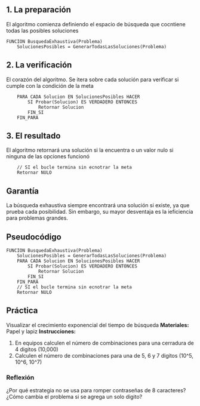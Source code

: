 ## 1. La preparación
El algoritmo comienza definiendo el espacio de búsqueda que cocntiene todas las posibles soluciones
```
FUNCION BusquedaExhaustiva(Problema)
	SolucionesPosibles = GenerarTodasLasSoluciones(Problema)
```
## 2. La verificación
El corazón del algoritmo. Se itera sobre cada solución para verificar si cumple con la condición de la meta
```
	PARA CADA Solucion EN SolucionesPosibles HACER
		SI Probar(Solucion) ES VERDADERO ENTONCES
			Retornar Solucion
		FIN_SI
	FIN_PARA
```
## 3. El resultado
El algoritmo retornará una solución si la encuentra o un valor nulo si ninguna de las opciones funcionó
```
	// SI el bucle termina sin ecnotrar la meta
	Retornar NULO
```
## Garantía
La búsqueda exhaustiva siempre encontrará una solución si existe, ya que prueba cada posibilidad. Sin embargo, su mayor desventaja es la ieficiencia para problemas grandes.
## Pseudocódigo
```
FUNCION BusquedaExhaustiva(Problema)
	SolucionesPosibles = GenerarTodasLasSoluciones(Problema)
	PARA CADA Solucion EN SolucionesPosibles HACER
		SI Probar(Solucion) ES VERDADERO ENTONCES
			Retornar Solucion
		FIN_SI
	FIN_PARA
	// SI el bucle termina sin ecnotrar la meta
	Retornar NULO
```
## Práctica
Visualizar el crecimiento exponencial del tiempo de búsqueda
**Materiales:** Papel y lapiz
**Instrucciones:** 
1. En equipos calculen el número de combinaciones para una cerradura de 4 digitos (10,000)
2. Calculen el número de combinaciones para una de 5, 6 y 7 digitos (10^5, 10^6, 10^7)
### Reflexión
¿Por qué estrategia no se usa para romper contraseñas de 8 caracteres? ¿Cómo cambia el problema si se agrega un solo digito?
